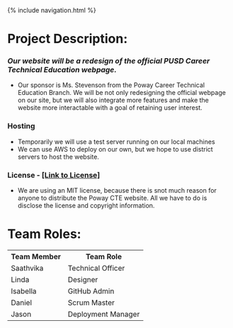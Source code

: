 {% include navigation.html %}

# Project Description:
### _Our website will be a redesign of the official PUSD Career Technical Education webpage._

- Our sponsor is Ms. Stevenson from the Poway Career Technical Education Branch. We will be not only redesigning the official webpage on our site, but we will also integrate more features and make the website more interactable with a goal of retaining user interest.


### Hosting

- Temporarily we will use a test server running on our local machines
- We can use AWS to deploy on our own, but we hope to use district servers to host the website.

### License - [[Link to License]](https://github.com/LindaLiu1202/just_here_to_code/blob/main/LICENSE)

- We are using an MIT license, because there is snot much reason for anyone to distribute the Poway CTE website. All we have to do is disclose the license and copyright information. 



# Team Roles:
<table>
  <tr>
    <th>Team Member</th>
    <th>Team Role</th>
  </tr>
  <tr>
    <td>Saathvika</td>
    <td>Technical Officer</td>
  </tr>
  <tr>
    <td>Linda</td>
    <td>Designer</td>
  </tr>
  <tr>
    <td>Isabella</td>
    <td>GitHub Admin</td>
  </tr>
  <tr>
    <td>Daniel</td>
    <td>Scrum Master</td>
  </tr>
  <tr>
    <td>Jason</td>
    <td>Deployment Manager</td>
  </tr>
</table>
    
 



